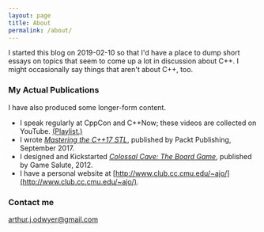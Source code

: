 ```yaml
---
layout: page
title: About
permalink: /about/
---
```


I started this blog on 2019-02-10 so that I'd have a place to dump short essays on topics that
seem to come up a lot in discussion about C++. I might occasionally say things that aren't
about C++, too.

### My Actual Publications

I have also produced some longer-form content.

* I speak regularly at CppCon and C++Now; these videos are collected on YouTube. [(Playlist.)](https://www.youtube.com/playlist?list=PLXTVlgmc2KcD3mgkZfrq3jJl8RNaAz-lp)
* I wrote *[Mastering the C++17 STL](https://amzn.to/2CTujmN)*, published by Packt Publishing, September 2017.
* I designed and Kickstarted *[Colossal Cave: The Board Game](https://amzn.to/2RvFYQV)*, published by Game Salute, 2012.
* I have a personal website at [http://www.club.cc.cmu.edu/~ajo/](http://www.club.cc.cmu.edu/~ajo/).

### Contact me

[arthur.j.odwyer@gmail.com](mailto:arthur.j.odwyer@gmail.com)
